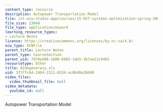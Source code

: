 ```yaml
---
content_type: resource
description: Autopower Transportation Model
file: /ol-ocw-studio-app/courses/15-057-systems-optimization-spring-2003/3f37fc6d240423110334ac0b48e3bb90_02degeneracy.xls
file_size: 23040
file_type: application/msword
learning_resource_types:
- Lecture Notes
license: https://creativecommons.org/licenses/by-nc-sa/4.0/
ocw_type: OCWFile
parent_title: Lecture Notes
parent_type: CourseSection
parent_uid: 7d70ed88-1800-6902-1de5-3b7aa21c9465
resourcetype: Other
title: 02degeneracy.xls
uid: 3f37fc6d-2404-2311-0334-ac0b48e3bb90
video_files:
  video_thumbnail_file: null
video_metadata:
  youtube_id: null
---
```

Autopower Transportation Model